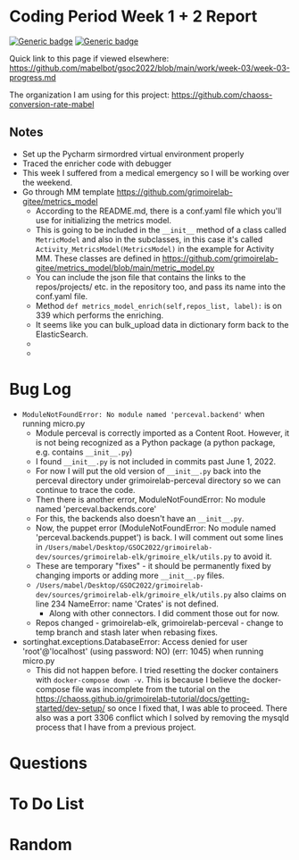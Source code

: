 # Coding Period Week 1 + 2 Report
[![Generic badge](https://img.shields.io/badge/Report_Status-In_Progress-<>.svg)](https://shields.io/)
[![Generic badge](https://img.shields.io/badge/Last_Updated_(PDT)-June_30,_2022-e10b95.svg)](https://shields.io/)

Quick link to this page if viewed elsewhere: https://github.com/mabelbot/gsoc2022/blob/main/work/week-03/week-03-progress.md

The organization I am using for this project: https://github.com/chaoss-conversion-rate-mabel



## Notes
- Set up the Pycharm sirmordred virtual environment properly
- Traced the enricher code with debugger
- This week I suffered from a medical emergency so I will be working over the weekend.
- Go through MM template https://github.com/grimoirelab-gitee/metrics_model
    - According to the README.md, there is a conf.yaml file which you'll use for initializing the metrics model.
    - This is going to be included in the `__init__` method of a class called `MetricModel` and also in the subclasses, in this case it's called `Activity_MetricsModel(MetricsModel)` in the example for Activity MM. These classes are defined in https://github.com/grimoirelab-gitee/metrics_model/blob/main/metric_model.py
    - You can include the json file that contains the links to the repos/projects/ etc. in the repository too, and pass its name into the conf.yaml file.
    - Method `def metrics_model_enrich(self,repos_list, label):` is on 339 which performs the enriching. 
    - It seems like you can bulk_upload data in dictionary form back to the ElasticSearch. 
    - 
    - 

# Bug Log
- `ModuleNotFoundError: No module named 'perceval.backend'` when running micro.py
    - Module perceval is correctly imported as a Content Root. However, it is not being recognized as a Python package (a python package, e.g. contains `__init__.py`)
    - I found `__init__.py` is not included in commits past June 1, 2022. 
    - For now I will put the old version of `__init__.py` back into the perceval directory under grimoirelab-perceval directory so we can continue to trace the code.
    - Then there is another error, ModuleNotFoundError: No module named 'perceval.backends.core'
    - For this, the backends also doesn't have an `__init__.py`.  
    - Now, the puppet error (ModuleNotFoundError: No module named 'perceval.backends.puppet') is back. I will comment out some lines in `/Users/mabel/Desktop/GSOC2022/grimoirelab-dev/sources/grimoirelab-elk/grimoire_elk/utils.py` to avoid it.
    - These are temporary "fixes" - it should be permanently fixed by changing imports or adding more `__init__.py` files.
    - `/Users/mabel/Desktop/GSOC2022/grimoirelab-dev/sources/grimoirelab-elk/grimoire_elk/utils.py` also claims on line 234 NameError: name 'Crates' is not defined.
        - Along with other connectors. I did comment those out for now. 
    - Repos changed - grimoirelab-elk, grimoirelab-perceval - change to temp branch and stash later when rebasing fixes. 
- sortinghat.exceptions.DatabaseError: Access denied for user 'root'@'localhost' (using password: NO) (err: 1045) when running micro.py
    - This did not happen before. I tried resetting the docker containers with `docker-compose down -v`. This is because I believe the docker-compose file was incomplete from the tutorial on the https://chaoss.github.io/grimoirelab-tutorial/docs/getting-started/dev-setup/ so once I fixed that, I was able to proceed. There also was a port 3306 conflict which I solved by removing the mysqld process that I have from a previous project. 


# Questions


    
# To Do List


# Random 
